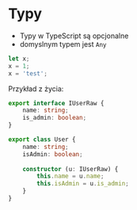 # Typy

* Typy w TypeScript są opcjonalne
* domyslnym typem jest ```Any```

```ts
let x;
x = 1;
x = 'test';
```

Przykład z życia:
```ts
export interface IUserRaw {
    name: string;
    is_admin: boolean;
}

export class User {
    name: string;
    isAdmin: boolean;
    
    constructor (u: IUserRaw) {
        this.name = u.name;
        this.isAdmin = u.is_admin;
    }
}
```